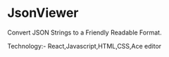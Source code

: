 # JsonViewer
Convert JSON Strings to a Friendly Readable Format.

Technology:- React,Javascript,HTML,CSS,Ace editor

